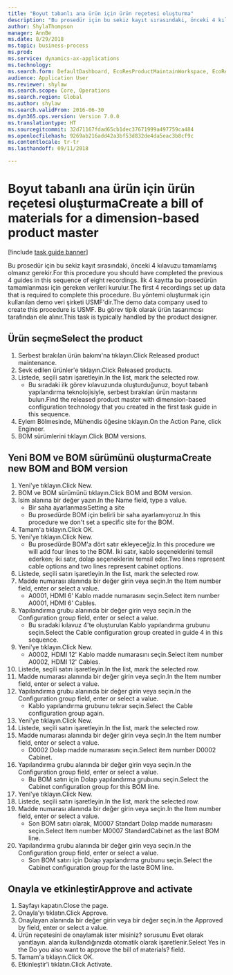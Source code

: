 ```yaml
--- 
title: "Boyut tabanlı ana ürün için ürün reçetesi oluşturma"
description: "Bu prosedür için bu sekiz kayıt sırasındaki, önceki 4 kılavuzu tamamlamış olmanız gerekir."
author: ShylaThompson
manager: AnnBe
ms.date: 8/29/2018
ms.topic: business-process
ms.prod: 
ms.service: dynamics-ax-applications
ms.technology: 
ms.search.form: DefaultDashboard, EcoResProductMaintainWorkspace, EcoResProductOpenCasesFormPart, EcoResProductDetailsExtended, BOMConsistOf, BOMTable, InventItemIdLookupSimple, HcmWorkerLookUp
audience: Application User
ms.reviewer: shylaw
ms.search.scope: Core, Operations
ms.search.region: Global
ms.author: shylaw
ms.search.validFrom: 2016-06-30
ms.dyn365.ops.version: Version 7.0.0
ms.translationtype: HT
ms.sourcegitcommit: 32d71167fdad65cb1dec37671999a497759ca484
ms.openlocfilehash: 9269ab216add42a3bf53d832de4da5eac3b8cf9c
ms.contentlocale: tr-tr
ms.lasthandoff: 09/11/2018

---
```

# <a name="create-a-bill-of-materials-for-a-dimension-based-product-master"></a><span data-ttu-id="f5c9f-103">Boyut tabanlı ana ürün için ürün reçetesi oluşturma</span><span class="sxs-lookup"><span data-stu-id="f5c9f-103">Create a bill of materials for a dimension-based product master</span></span>

[!include [task guide banner](../../includes/task-guide-banner.md)]

<span data-ttu-id="f5c9f-104">Bu prosedür için bu sekiz kayıt sırasındaki, önceki 4 kılavuzu tamamlamış olmanız gerekir.</span><span class="sxs-lookup"><span data-stu-id="f5c9f-104">For this procedure you should have completed the previous 4 guides in this sequence of eight recordings.</span></span> <span data-ttu-id="f5c9f-105">İlk 4 kayıtta bu prosedürün tamamlanması için gereken verileri kurulur.</span><span class="sxs-lookup"><span data-stu-id="f5c9f-105">The first 4 recordings set up data that is required to complete this procedure.</span></span> <span data-ttu-id="f5c9f-106">Bu yöntemi oluşturmak için kullanılan demo veri şirketi USMF'dir.</span><span class="sxs-lookup"><span data-stu-id="f5c9f-106">The demo data company used to create this procedure is USMF.</span></span> <span data-ttu-id="f5c9f-107">Bu görev tipik olarak ürün tasarımcısı tarafından ele alınır.</span><span class="sxs-lookup"><span data-stu-id="f5c9f-107">This task is typically handled by the product designer.</span></span>


## <a name="select-the-product"></a><span data-ttu-id="f5c9f-108">Ürün seçme</span><span class="sxs-lookup"><span data-stu-id="f5c9f-108">Select the product</span></span>
1. <span data-ttu-id="f5c9f-109">Serbest bırakılan ürün bakımı'na tıklayın.</span><span class="sxs-lookup"><span data-stu-id="f5c9f-109">Click Released product maintenance.</span></span>
2. <span data-ttu-id="f5c9f-110">Sevk edilen ürünler'e tıklayın.</span><span class="sxs-lookup"><span data-stu-id="f5c9f-110">Click Released products.</span></span>
3. <span data-ttu-id="f5c9f-111">Listede, seçili satırı işaretleyin.</span><span class="sxs-lookup"><span data-stu-id="f5c9f-111">In the list, mark the selected row.</span></span>
    * <span data-ttu-id="f5c9f-112">Bu sıradaki ilk görev kılavuzunda oluşturduğunuz, boyut tabanlı yapılandırma teknolojisiyle, serbest bırakılan ürün mastarını bulun.</span><span class="sxs-lookup"><span data-stu-id="f5c9f-112">Find the released product master with dimension-based configuration technology that you created in the first task guide in this sequence.</span></span>  
4. <span data-ttu-id="f5c9f-113">Eylem Bölmesinde, Mühendis öğesine tıklayın.</span><span class="sxs-lookup"><span data-stu-id="f5c9f-113">On the Action Pane, click Engineer.</span></span>
5. <span data-ttu-id="f5c9f-114">BOM sürümlerini tıklayın.</span><span class="sxs-lookup"><span data-stu-id="f5c9f-114">Click BOM versions.</span></span>

## <a name="create-new-bom-and-bom-version"></a><span data-ttu-id="f5c9f-115">Yeni BOM ve BOM sürümünü oluşturma</span><span class="sxs-lookup"><span data-stu-id="f5c9f-115">Create new BOM and BOM version</span></span>
1. <span data-ttu-id="f5c9f-116">Yeni'ye tıklayın.</span><span class="sxs-lookup"><span data-stu-id="f5c9f-116">Click New.</span></span>
2. <span data-ttu-id="f5c9f-117">BOM ve BOM sürümünü tıklayın.</span><span class="sxs-lookup"><span data-stu-id="f5c9f-117">Click BOM and BOM version.</span></span>
3. <span data-ttu-id="f5c9f-118">İsim alanına bir değer yazın.</span><span class="sxs-lookup"><span data-stu-id="f5c9f-118">In the Name field, type a value.</span></span>
    * <span data-ttu-id="f5c9f-119">Bir saha ayarlanması</span><span class="sxs-lookup"><span data-stu-id="f5c9f-119">Setting a site</span></span>  
    * <span data-ttu-id="f5c9f-120">Bu prosedürde BOM için belirli bir saha ayarlamıyoruz.</span><span class="sxs-lookup"><span data-stu-id="f5c9f-120">In this procedure we don't set a specific site for the BOM.</span></span>  
4. <span data-ttu-id="f5c9f-121">Tamam'a tıklayın.</span><span class="sxs-lookup"><span data-stu-id="f5c9f-121">Click OK.</span></span>
5. <span data-ttu-id="f5c9f-122">Yeni'ye tıklayın.</span><span class="sxs-lookup"><span data-stu-id="f5c9f-122">Click New.</span></span>
    * <span data-ttu-id="f5c9f-123">Bu prosedürde BOM'a dört satır ekleyeceğiz.</span><span class="sxs-lookup"><span data-stu-id="f5c9f-123">In this procedure we will add four lines to the BOM.</span></span> <span data-ttu-id="f5c9f-124">İki satır, kablo seçeneklerini temsil ederken; iki satır, dolap seçeneklerini temsil eder.</span><span class="sxs-lookup"><span data-stu-id="f5c9f-124">Two lines represent cable options and two lines represent cabinet options.</span></span>  
6. <span data-ttu-id="f5c9f-125">Listede, seçili satırı işaretleyin.</span><span class="sxs-lookup"><span data-stu-id="f5c9f-125">In the list, mark the selected row.</span></span>
7. <span data-ttu-id="f5c9f-126">Madde numarası alanında bir değer girin veya seçin.</span><span class="sxs-lookup"><span data-stu-id="f5c9f-126">In the Item number field, enter or select a value.</span></span>
    * <span data-ttu-id="f5c9f-127">A0001, HDMI 6' Kablo madde numarasını seçin.</span><span class="sxs-lookup"><span data-stu-id="f5c9f-127">Select item number A0001, HDMI 6' Cables.</span></span>  
8. <span data-ttu-id="f5c9f-128">Yapılandırma grubu alanında bir değer girin veya seçin.</span><span class="sxs-lookup"><span data-stu-id="f5c9f-128">In the Configuration group field, enter or select a value.</span></span>
    * <span data-ttu-id="f5c9f-129">Bu sıradaki kılavuz 4'te oluşturulan Kablo yapılandırma grubunu seçin.</span><span class="sxs-lookup"><span data-stu-id="f5c9f-129">Select the Cable configuration group created in guide 4 in this sequence.</span></span>  
9. <span data-ttu-id="f5c9f-130">Yeni'ye tıklayın.</span><span class="sxs-lookup"><span data-stu-id="f5c9f-130">Click New.</span></span>
    * <span data-ttu-id="f5c9f-131">A0002, HDMI 12' Kablo madde numarasını seçin.</span><span class="sxs-lookup"><span data-stu-id="f5c9f-131">Select item number A0002, HDMI 12' Cables.</span></span>  
10. <span data-ttu-id="f5c9f-132">Listede, seçili satırı işaretleyin.</span><span class="sxs-lookup"><span data-stu-id="f5c9f-132">In the list, mark the selected row.</span></span>
11. <span data-ttu-id="f5c9f-133">Madde numarası alanında bir değer girin veya seçin.</span><span class="sxs-lookup"><span data-stu-id="f5c9f-133">In the Item number field, enter or select a value.</span></span>
12. <span data-ttu-id="f5c9f-134">Yapılandırma grubu alanında bir değer girin veya seçin.</span><span class="sxs-lookup"><span data-stu-id="f5c9f-134">In the Configuration group field, enter or select a value.</span></span>
    * <span data-ttu-id="f5c9f-135">Kablo yapılandırma grubunu tekrar seçin.</span><span class="sxs-lookup"><span data-stu-id="f5c9f-135">Select the Cable configuration group again.</span></span>  
13. <span data-ttu-id="f5c9f-136">Yeni'ye tıklayın.</span><span class="sxs-lookup"><span data-stu-id="f5c9f-136">Click New.</span></span>
14. <span data-ttu-id="f5c9f-137">Listede, seçili satırı işaretleyin.</span><span class="sxs-lookup"><span data-stu-id="f5c9f-137">In the list, mark the selected row.</span></span>
15. <span data-ttu-id="f5c9f-138">Madde numarası alanında bir değer girin veya seçin.</span><span class="sxs-lookup"><span data-stu-id="f5c9f-138">In the Item number field, enter or select a value.</span></span>
    * <span data-ttu-id="f5c9f-139">D0002 Dolap madde numarasını seçin.</span><span class="sxs-lookup"><span data-stu-id="f5c9f-139">Select item number D0002 Cabinet.</span></span>  
16. <span data-ttu-id="f5c9f-140">Yapılandırma grubu alanında bir değer girin veya seçin.</span><span class="sxs-lookup"><span data-stu-id="f5c9f-140">In the Configuration group field, enter or select a value.</span></span>
    * <span data-ttu-id="f5c9f-141">Bu BOM satırı için Dolap yapılandırma grubunu seçin.</span><span class="sxs-lookup"><span data-stu-id="f5c9f-141">Select the Cabinet configuration group for this BOM line.</span></span>  
17. <span data-ttu-id="f5c9f-142">Yeni'ye tıklayın.</span><span class="sxs-lookup"><span data-stu-id="f5c9f-142">Click New.</span></span>
18. <span data-ttu-id="f5c9f-143">Listede, seçili satırı işaretleyin.</span><span class="sxs-lookup"><span data-stu-id="f5c9f-143">In the list, mark the selected row.</span></span>
19. <span data-ttu-id="f5c9f-144">Madde numarası alanında bir değer girin veya seçin.</span><span class="sxs-lookup"><span data-stu-id="f5c9f-144">In the Item number field, enter or select a value.</span></span>
    * <span data-ttu-id="f5c9f-145">Son BOM satırı olarak, M0007 Standart Dolap madde numarasını seçin.</span><span class="sxs-lookup"><span data-stu-id="f5c9f-145">Select Item number M0007 StandardCabinet as the last BOM line.</span></span>  
20. <span data-ttu-id="f5c9f-146">Yapılandırma grubu alanında bir değer girin veya seçin.</span><span class="sxs-lookup"><span data-stu-id="f5c9f-146">In the Configuration group field, enter or select a value.</span></span>
    * <span data-ttu-id="f5c9f-147">Son BOM satırı için Dolap yapılandırma grubunu seçin.</span><span class="sxs-lookup"><span data-stu-id="f5c9f-147">Select the Cabinet configuration group for the laste BOM line.</span></span>  

## <a name="approve-and-activate"></a><span data-ttu-id="f5c9f-148">Onayla ve etkinleştir</span><span class="sxs-lookup"><span data-stu-id="f5c9f-148">Approve and activate</span></span>
1. <span data-ttu-id="f5c9f-149">Sayfayı kapatın.</span><span class="sxs-lookup"><span data-stu-id="f5c9f-149">Close the page.</span></span>
2. <span data-ttu-id="f5c9f-150">Onayla’yı tıklatın.</span><span class="sxs-lookup"><span data-stu-id="f5c9f-150">Click Approve.</span></span>
3. <span data-ttu-id="f5c9f-151">Onaylayan alanında bir değer girin veya bir değer seçin.</span><span class="sxs-lookup"><span data-stu-id="f5c9f-151">In the Approved by field, enter or select a value.</span></span>
4. <span data-ttu-id="f5c9f-152">Ürün reçetesini de onaylamak ister misiniz? sorusunu Evet olarak yanıtlayın. alanda kullandığınızda otomatik olarak işaretlenir.</span><span class="sxs-lookup"><span data-stu-id="f5c9f-152">Select Yes in the Do you also want to approve the bill of materials? field.</span></span>
5. <span data-ttu-id="f5c9f-153">Tamam'a tıklayın.</span><span class="sxs-lookup"><span data-stu-id="f5c9f-153">Click OK.</span></span>
6. <span data-ttu-id="f5c9f-154">Etkinleştir'i tıklatın.</span><span class="sxs-lookup"><span data-stu-id="f5c9f-154">Click Activate.</span></span>


